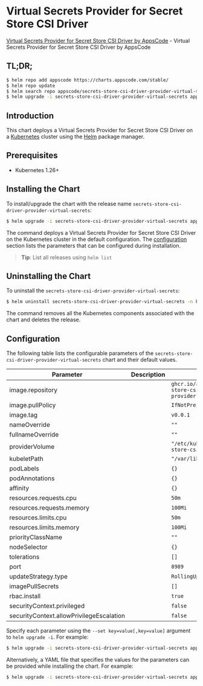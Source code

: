 # Virtual Secrets Provider for Secret Store CSI Driver

[Virtual Secrets Provider for Secret Store CSI Driver by AppsCode](https://github.com/virtual-secrets) - Virtual Secrets Provider for Secret Store CSI Driver by AppsCode

## TL;DR;

```bash
$ helm repo add appscode https://charts.appscode.com/stable/
$ helm repo update
$ helm search repo appscode/secrets-store-csi-driver-provider-virtual-secrets --version=v2025.3.14
$ helm upgrade -i secrets-store-csi-driver-provider-virtual-secrets appscode/secrets-store-csi-driver-provider-virtual-secrets -n kube-system --create-namespace --version=v2025.3.14
```

## Introduction

This chart deploys a Virtual Secrets Provider for Secret Store CSI Driver on a [Kubernetes](http://kubernetes.io) cluster using the [Helm](https://helm.sh) package manager.

## Prerequisites

- Kubernetes 1.26+

## Installing the Chart

To install/upgrade the chart with the release name `secrets-store-csi-driver-provider-virtual-secrets`:

```bash
$ helm upgrade -i secrets-store-csi-driver-provider-virtual-secrets appscode/secrets-store-csi-driver-provider-virtual-secrets -n kube-system --create-namespace --version=v2025.3.14
```

The command deploys a Virtual Secrets Provider for Secret Store CSI Driver on the Kubernetes cluster in the default configuration. The [configuration](#configuration) section lists the parameters that can be configured during installation.

> **Tip**: List all releases using `helm list`

## Uninstalling the Chart

To uninstall the `secrets-store-csi-driver-provider-virtual-secrets`:

```bash
$ helm uninstall secrets-store-csi-driver-provider-virtual-secrets -n kube-system
```

The command removes all the Kubernetes components associated with the chart and deletes the release.

## Configuration

The following table lists the configurable parameters of the `secrets-store-csi-driver-provider-virtual-secrets` chart and their default values.

|                Parameter                 | Description |                                     Default                                     |
|------------------------------------------|-------------|---------------------------------------------------------------------------------|
| image.repository                         |             | <code>ghcr.io/appscode/secrets-store-csi-driver-provider-virtual-secrets</code> |
| image.pullPolicy                         |             | <code>IfNotPresent</code>                                                       |
| image.tag                                |             | <code>v0.0.1</code>                                                             |
| nameOverride                             |             | <code>""</code>                                                                 |
| fullnameOverride                         |             | <code>""</code>                                                                 |
| providerVolume                           |             | <code>"/etc/kubernetes/secrets-store-csi-providers"</code>                      |
| kubeletPath                              |             | <code>"/var/lib/kubelet"</code>                                                 |
| podLabels                                |             | <code>{}</code>                                                                 |
| podAnnotations                           |             | <code>{}</code>                                                                 |
| affinity                                 |             | <code>{}</code>                                                                 |
| resources.requests.cpu                   |             | <code>50m</code>                                                                |
| resources.requests.memory                |             | <code>100Mi</code>                                                              |
| resources.limits.cpu                     |             | <code>50m</code>                                                                |
| resources.limits.memory                  |             | <code>100Mi</code>                                                              |
| priorityClassName                        |             | <code>""</code>                                                                 |
| nodeSelector                             |             | <code>{}</code>                                                                 |
| tolerations                              |             | <code>[]</code>                                                                 |
| port                                     |             | <code>8989</code>                                                               |
| updateStrategy.type                      |             | <code>RollingUpdate</code>                                                      |
| imagePullSecrets                         |             | <code>[]</code>                                                                 |
| rbac.install                             |             | <code>true</code>                                                               |
| securityContext.privileged               |             | <code>false</code>                                                              |
| securityContext.allowPrivilegeEscalation |             | <code>false</code>                                                              |


Specify each parameter using the `--set key=value[,key=value]` argument to `helm upgrade -i`. For example:

```bash
$ helm upgrade -i secrets-store-csi-driver-provider-virtual-secrets appscode/secrets-store-csi-driver-provider-virtual-secrets -n kube-system --create-namespace --version=v2025.3.14 --set image.repository=ghcr.io/appscode/secrets-store-csi-driver-provider-virtual-secrets
```

Alternatively, a YAML file that specifies the values for the parameters can be provided while
installing the chart. For example:

```bash
$ helm upgrade -i secrets-store-csi-driver-provider-virtual-secrets appscode/secrets-store-csi-driver-provider-virtual-secrets -n kube-system --create-namespace --version=v2025.3.14 --values values.yaml
```
